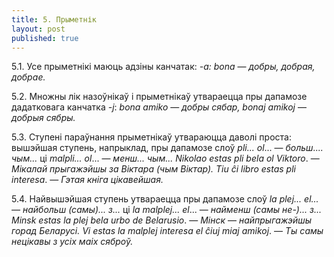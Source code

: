 ```yaml
---
title: 5. Прыметнік
layout: post
published: true
---
```



5.1. Усе прыметнікі маюць адзіны канчатак: *-a: bona* —
*добры, добрая, добрае.*

5.2. Множны лік назоўнікаў і прыметнікаў утвараецца пры дапамозе
дадатковага канчатка *-j*: *bona amiko* — *добры сябар,
bonaj amikoj* — *добрыя сябры.*

5.3. Ступені параўнання прыметнікаў утвараюцца даволі проста: вышэйшая
ступень, напрыклад, пры дапамозе слоў *pli... ol*... —
*больш.... чым...* ці *malpli... ol*... —
*менш... чым... Nikolao estas pli bela ol Viktoro*. — *Мікалай
прыгажэйшы за Віктара (чым Віктар). Tiu ĉi libro estas pli
interesa*. — *Гэтая кніга цікавейшая.*

5.4. Найвышэйшая ступень утвараецца пры дапамозе слоў *la plej...
el... —* *найбольш (самы)... з...* ці *la malplej...
el*... — *найменш (самы не-)... з... Minsk estas la plej
bela urbo de Belarusio*. — *Мінск* — *найпрыгажэйшы горад Беларусі. Vi
estas la malplej interesa el ĉiuj miaj amikoj*. — *Ты самы нецікавы з
усіх маіх сяброў.*
